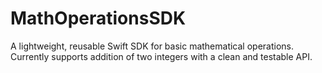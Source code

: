 # MathOperationsSDK
 A lightweight, reusable Swift SDK for basic mathematical operations. Currently supports addition of two integers with a clean and testable API.
